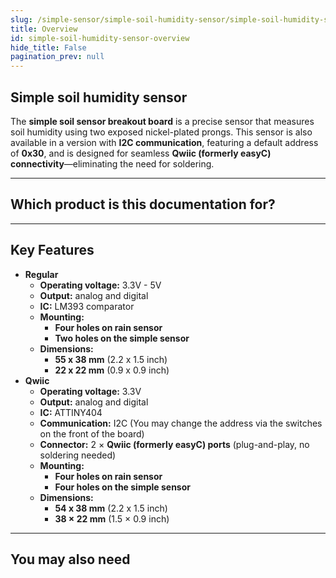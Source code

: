 ```yaml
---  
slug: /simple-sensor/simple-soil-humidity-sensor/simple-soil-humidity-sensor-overview  
title: Overview  
id: simple-soil-humidity-sensor-overview  
hide_title: False  
pagination_prev: null  
---
```


## Simple soil humidity sensor

The **simple soil sensor breakout board** is a precise sensor that measures soil humidity using two exposed nickel-plated prongs. This sensor is also available in a version with **I2C communication**, featuring a default address of **0x30**, and is designed for seamless **Qwiic (formerly easyC) connectivity**—eliminating the need for soldering.

<CenteredImage src="/img/simple-sensor/simple-soil-humidity-sensor/333040.jpg" alt="Qwiic version of the soil humidity sensor board" caption="Qwiic version of the soil humidity sensor board"/>
<CenteredImage src="/img/simple-sensor/simple-soil-humidity-sensor/333045.jpg" alt="Regular version of the soil humidity sensor board" caption="Regular version of the soil humidity sensor board"/>

---

## Which product is this documentation for?

<QuickLink 
  title="Simple soil humidity sensor board with easyC" 
  description="333040"
  url="https://soldered.com/product/simple-soil-humidity-sensor-board-with-easyc/"
  image="/img/simple-sensor/simple-soil-humidity-sensor/333040.jpg" 
/>
<QuickLink 
  title="Simple soil humidity sensor" 
  description="333045"
  url="https://soldered.com/product/simple-soil-humidity-sensor/"
  image="/img/simple-sensor/simple-soil-humidity-sensor/333045.jpg" 
/>

---

## Key Features
- **Regular**
    - **Operating voltage:** 3.3V - 5V
    - **Output:** analog and digital
    - **IC:** LM393 comparator
    - **Mounting:**
        - **Four holes on rain sensor**
        - **Two holes on the simple sensor**
    - **Dimensions:**
        - **55 x 38 mm** (2.2 x 1.5 inch)
        - **22 x 22 mm** (0.9 x 0.9 inch)
- **Qwiic**
    - **Operating voltage:** 3.3V
    - **Output:** analog and digital
    - **IC:** ATTINY404
    - **Communication:** I2C (You may change the address via the switches on the front of the board)
    - **Connector:** 2 × **Qwiic (formerly easyC) ports** (plug-and-play, no soldering needed)
    - **Mounting:**
        - **Four holes on rain sensor**
        - **Four holes on the simple sensor**
    - **Dimensions:** 
        - **54 x 38 mm** (2.2 x 1.5 inch)
        - **38 × 22 mm** (1.5 × 0.9 inch)

---

## You may also need
<QuickLink 
  title="Qwiic cable" 
  description="Qwiic (formerly easyC) compatible cables with connectors on both ends, available in various lengths."
  url="https://soldered.com/product/easyc-cable/"
  image="/img/333311.webp" 
/>
